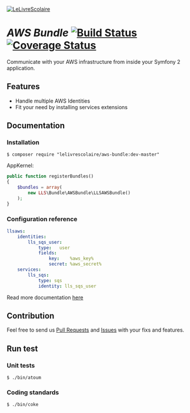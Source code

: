 [![LeLivreScolaire](http://h2010.associationhec.com/images/news/logo-officiel-jpeg.jpg)](http://www.lelivrescolaire.fr)

# *AWS Bundle* [![Build Status](https://secure.travis-ci.org/lelivrescolaire/AWSBundle.png?branch=master)](http://travis-ci.org/lelivrescolaire/AWSBundle) [![Coverage Status](https://coveralls.io/repos/lelivrescolaire/AWSBundle/badge.png?branch=master)](https://coveralls.io/r/lelivrescolaire/AWSBundle?branch=master)

Communicate with your AWS infrastructure from inside your Symfony 2 application.

## Features

* Handle multiple AWS Identities
* Fit your need by installing services extensions

## Documentation

### Installation

```shell
$ composer require "lelivrescolaire/aws-bundle:dev-master"
```

AppKernel:

```php
public function registerBundles()
{
    $bundles = array(
        new LLS\Bundle\AWSBundle\LLSAWSBundle()
    );
}
```

### Configuration reference

```yml
llsaws:
    identities:
        lls_sqs_user:
            type:   user
            fields:
                key:    %aws_key%
                secret: %aws_secret%
    services:
        lls_sqs:
            type: sqs
            identity: lls_sqs_user
```

Read more documentation [here](./Resources/doc/index.md)

## Contribution

Feel free to send us [Pull Requests](https://github.com/lelivrescolaire/AWSBundle/compare) and [Issues](https://github.com/lelivrescolaire/AWSBundle/issues/new) with your fixs and features.

## Run test

### Unit tests

```shell
$ ./bin/atoum
```

### Coding standards

```shell
$ ./bin/coke
```